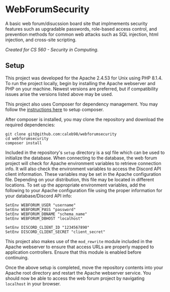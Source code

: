 # WebForumSecurity
A basic web forum/disucssion board site that implmements security features such as upgradable passwords, role-based access control, and prevention methods for common web attacks such as SQL injection, html injection, and cross-site scripting.  

*Created for CS 560 - Security in Computing.*  

## Setup
This project was developed for the Apache 2.4.53 for Unix using PHP 8.1.4. 
To run the project locally, begin by installing the Apache webserver and PHP on your machine. Newest versions are preferred, but if compatibility issues arise the versions listed above may be used.  

This project also uses Composer for dependency management. You may follow the [instructions here](https://getcomposer.org/doc/00-intro.md) to setup composer.  

After composer is installed, you may clone the repository and download the required dependencies:  

```
git clone git@github.com:caleb98/webforumsecurity
cd webforumsecurity
composer install
```

Included in the repository's `setup` directory is a sql file which can be used to initialize the database. When connecting to the database, the web forum project will check for Apache environment variables to retrieve connection info. It will also check the environment variables to access the Discord API client information. These variables may be set in the Apache configuration file. Depending on your distribution, this file may be located in different locations. To set up the appropriate environment variables, add the following to your Apache configuration file using the proper information for your database/Discord API info:  

```
SetEnv WEBFORUM_USER "username"
SetEnv WEBFORUM_PASS "password"
SetEnv WEBFORUM_DBNAME "schema_name"
SetEnv WEBFORUM_DBHOST "localhost"

SetEnv DISCORD_CLIENT_ID "1234567890"
SetEnv DISCORD_CLIENT_SECRET "client_secret"
```

This project also makes use of the `mod_rewrite` module included in the Apache webserver to ensure that access URLs are properly mapped to application controllers. Ensure that this module is enabled before continuing.  

Once the above setup is completed, move the repository contents into your Apache root directory and restart the Apache webserver service. You should now be able to access the web forum project by navigating `localhost` in your browser.  